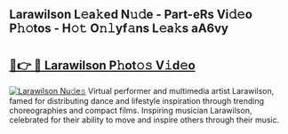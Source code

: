 ## Larawilson L𝚎a𝚔ed N𝚞𝚍e - Part-eRs Vi𝚍𝚎o P𝚑𝚘tos - H𝚘𝚝 O𝚗𝚕yf𝚊ns L𝚎a𝚔s aA6vy

# <h2><a href="http://kf23y0i.oniu.top/?m=Larawilson">🔗👉 🔴 Larawilson P𝚑ot𝚘𝚜 V𝚒d𝚎o</a></h2>

[![Larawilson Nu𝚍e𝚜](https://i.imgur.com/0qMVB7G.gif)](http://kf23y0i.oniu.top/?m=Larawilson)
Virtual performer and multimedia artist Larawilson, famed for distributing dance and lifestyle inspiration through trending choreographies and compact films. Inspiring musician Larawilson, celebrated for their ability to move and inspire others through their music.  
